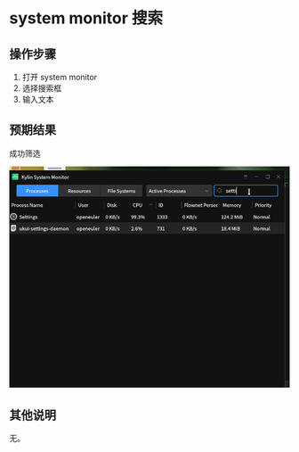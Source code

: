 # system monitor 搜索

## 操作步骤
1. 打开 system monitor
2. 选择搜索框
3. 输入文本
## 预期结果
成功筛选

![file:system-monitor-搜索-1](./img/system-monitor-搜索-1.png)


## 其他说明
无。
